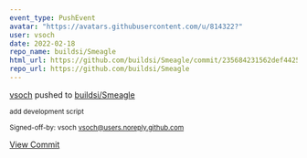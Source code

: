 ```yaml
---
event_type: PushEvent
avatar: "https://avatars.githubusercontent.com/u/814322?"
user: vsoch
date: 2022-02-18
repo_name: buildsi/Smeagle
html_url: https://github.com/buildsi/Smeagle/commit/235684231562def4425467bed9d5f73487a090ac
repo_url: https://github.com/buildsi/Smeagle
---
```


<a href='https://github.com/vsoch' target='_blank'>vsoch</a> pushed to <a href='https://github.com/buildsi/Smeagle' target='_blank'>buildsi/Smeagle</a>

<small>add development script

Signed-off-by: vsoch <vsoch@users.noreply.github.com></small>

<a href='https://github.com/buildsi/Smeagle/commit/235684231562def4425467bed9d5f73487a090ac' target='_blank'>View Commit</a>